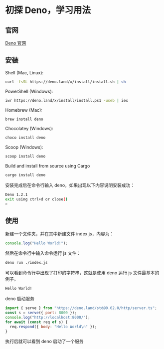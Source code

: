 # 初探 Deno，学习用法

## 官网

[Deno 官网](https://deno.land/)

## 安装

Shell (Mac, Linux):

```sh
curl -fsSL https://deno.land/x/install/install.sh | sh
```

PowerShell (Windows):

```sh
iwr https://deno.land/x/install/install.ps1 -useb | iex
```

Homebrew (Mac):

```sh
brew install deno
```

Chocolatey (Windows):

```sh
choco install deno
```

Scoop (Windows):

```sh
scoop install deno
```

Build and install from source using Cargo

```sh
cargo install deno
```

安装完成后在命令行输入 deno，如果出现以下内容说明安装成功：

```sh
Deno 1.2.1
exit using ctrl+d or close()
>
```

## 使用

新建一个文件夹，并在其中新建文件 index.js，内容为：

```js
console.log("Hello World!");
```

然后在命令行中输入命令运行 js 文件：

```sh
deno run ./index.js
```

可以看到命令行中出现了打印的字符串，这就是使用 deno 运行 js 文件最基本的例子。

```sh
Hello World!
```

deno 启动服务

```js
import { serve } from "https://deno.land/std@0.62.0/http/server.ts";
const s = serve({ port: 8000 });
console.log("http://localhost:8000/");
for await (const req of s) {
  req.respond({ body: "Hello World\n" });
}
```

执行后就可以看到 deno 启动了一个服务

<Valine></Valine>
